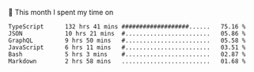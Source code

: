📅 This month I spent my time on

<!--START_SECTION:waka-->

```text
TypeScript      132 hrs 41 mins ###################......   75.16 %
JSON            10 hrs 21 mins  #........................   05.86 %
GraphQL         9 hrs 50 mins   #........................   05.58 %
JavaScript      6 hrs 11 mins   #........................   03.51 %
Bash            5 hrs 3 mins    #........................   02.87 %
Markdown        2 hrs 58 mins   .........................   01.68 %
```

<!--END_SECTION:waka-->
